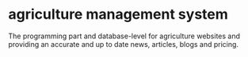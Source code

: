 <head><h1>agriculture management system</h1></head>
The programming part and database-level for agriculture websites and providing an accurate and up to date news, articles, blogs and pricing.
